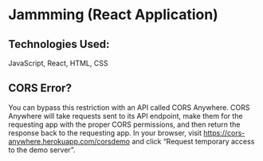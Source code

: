 # Jammming (React Application)

## Technologies Used:
JavaScript, React, HTML, CSS

## CORS Error?
You can bypass this restriction with an API called CORS Anywhere. CORS Anywhere will take requests sent to its API endpoint, make them for the requesting app with the proper CORS permissions, and then return the response back to the requesting app. In your browser, visit https://cors-anywhere.herokuapp.com/corsdemo and click “Request temporary access to the demo server”.
